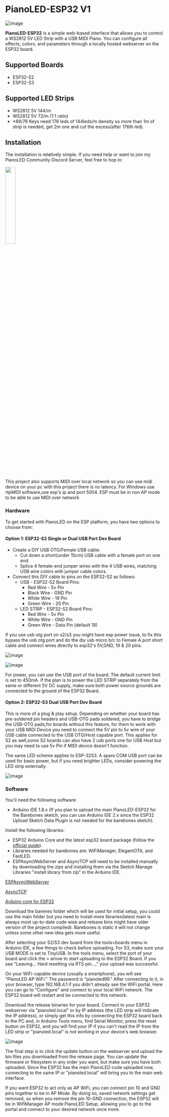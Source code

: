 # PianoLED-ESP32 V1

![image](https://github.com/serifpersia/pianoled-esp32/assets/62844718/b79ec631-f5a9-41ff-8bf0-f93228759d48)

**PianoLED-ESP32** is a simple web-based interface that allows you to control a WS2812 5V LED Strip with a USB MIDI Piano. You can configure all effects, colors, and parameters through a locally hosted webserver on the ESP32 board.

## Supported Boards

- ESP32-S2
- ESP32-S3

## Supported LED Strips

- WS2812 5V 144/m
- WS2812 5V 72/m (1:1 ratio)
- *88/76 Keys need 176 leds of 144leds/m density so more than 1m of strip is needed, get 2m one and cut the excess(after 176th led).

## Installation

The installation is relatively simple. If you need help or want to join my PianoLED Community Discord Server, feel free to hop in:

<a href="https://discord.gg/S6xmuX4Hx5"><img src="https://discordapp.com/api/guilds/1077195120950120458/widget.png?style=banner2" width="25%"></a>

This project also supports MIDI over local network so you can use midi device on your pc with this project there is no latency. For Windows use rtpMIDI software,use esp's ip and port 5004. ESP must be in non AP mode to be able to use MIDI over network

### Hardware

To get started with PianoLED on the ESP platform, you have two options to choose from:

#### Option 1: ESP32-S2 Single or Dual USB Port Dev Board

- Create a DIY USB OTG/Female USB cable:
  - Cut down a short(under 15cm) USB cable with a female port on one end.
  - Splice 4 female-end jumper wires with the 4 USB wires, matching USB wire colors with jumper cable colors.
- Connect this DIY cable to pins on the ESP32-S2 as follows:
  - USB - ESP32-S2 Board Pins:
    - Red Wire - 5v Pin
    - Black Wire - GND Pin
    - White Wire - 19 Pin
    - Green Wire - 20 Pin
  - LED STRIP - ESP32-S2 Board Pins:
    - Red Wire - 5v Pin
    - White Wire - GND Pin
    - Green Wire - Data Pin (default 18)

If you use usb otg port on s2/s3 you might have esp power issue, to fix this bypass the usb otg port and do the 
diy usb micro b/c to Female A port short cable and connect wires directly to esp32's 5V,GND, 19 &  20 pins.

![image](https://github.com/serifpersia/pianoled-esp32/assets/62844718/cea8ebeb-09c5-46e9-a028-67c5447ad0f3)


![image](https://github.com/serifpersia/pianoled-esp32/assets/62844718/9ea3a1e8-52e6-40e1-9069-58c918e9e6ef)


For power, you can use the USB port of the board. The default current limit is set to 450mA. If the plan is to power the LED STRIP separately from the same or different 5V DC supply, make sure both power source grounds are connected to the ground of the ESP32 Board.

#### Option 2: ESP32-S3 Dual USB Port Dev Board

This is more of a plug & play setup. Depending on whether your board has pre-soldered pin headers and USB-OTG pads soldered, you have to bridge the USB-OTG pads,for boards without this feature, for them to work with your USB MIDI Device you need to connect the 5V pin to 5v wire of your USB cable connected to the USB OTG/Host capable port. This applies for S2 as well,some S2 boards can also have 2 usb ports one for USB Host but you may need to use 5v Pin if MIDI device doesn't function.

The same LED scheme applies to ESP-32S3. A spare COM USB port can be used for basic power, but if you need brighter LEDs, consider powering the LED strip externally.

![image](https://github.com/serifpersia/pianoled-esp32/assets/62844718/a089640f-113e-47b1-8c88-8e38e4728295)


### Software

You'll need the following software:

- Arduino IDE 1.8.x (If you plan to upload the main PianoLED-ESP32 for the Barebones sketch, you can use Arduino IDE 2.x since the ESP32 Upload Sketch Data Plugin is not needed for the barebones sketch).

Install the following libraries:

- ESP32 Arduino Core and the latest esp32 board package (follow the [official guide](https://docs.espressif.com/projects/arduino-esp32/en/latest/installing.html)).
- Libraries needed for barebones are: WiFiManager, ElegantOTA, and FastLED.
- ESPAsyncWebServer and AsyncTCP will need to be installed manually by downloading the zips and installing them via the Sketch Manage Libraries "install library from zip" in the Arduino IDE.

[ESPAsyncWebServer](https://github.com/me-no-dev/ESPAsyncWebServer)

[AsyncTCP](https://github.com/me-no-dev/AsyncTCP)

[Arduino core for ESP32](https://docs.espressif.com/projects/arduino-esp32/en/latest/installing.html)

Download the barenes folder which will be used for initial setup, you could use the main folder but you need to install more libraries(latest main is always most up-to-date code wise and release bins might have older version of the project compiled). Barebones is static it will not change unless some other new idea gets more useful.

After selecting your S2/S3 dev board from the tools>boards menu in Arduino IDE, a few things to check before uploading. For S3, make sure your USB MODE is set to TinyUSB. In the tools menu, select the port of your board and click the > arrow to start uploading to the ESP32 Board. If you see "Leaving... Hard resetting via RTS pin...," your upload was successful.

On your WiFi-capable device (usually a smartphone), you will see "PianoLED AP WiFi." The password is "pianoled99." After connecting to it, in your browser, type 192.168.4.1 if you didn't already see the WiFi portal. Here you can go to "Configure" and connect to your local WiFi network. The ESP32 board will restart and be connected to this network.

Download the release binaries for your board. Connect to your ESP32 webserver via "pianoled.local" or by IP address (the LED strip will indicate the IP address), or simply get this info by connecting the ESP32 board back to the PC and, in Arduino Tools menu, find Serial Monitor, press the reset button on ESP32, and you will find your IP if you can't read the IP from the LED strip or "pianoled.local" is not working in your device's web browser.

![image](https://github.com/serifpersia/pianoled-esp32/assets/62844718/91beaa8e-c168-46cb-b048-daac8cc76df6)


The final step is to click the update button on the webserver and upload the bin files you downloaded from the release page. You can update the firmware or filesystem in any order you want, but make sure you have both uploaded. Since the ESP32 has the main PianoLED code uploaded now, connecting to the same IP or "pianoled.local" will bring you to the main web interface.

If you want ESP32 to act only as AP WiFi, you can connect pin 10 and GND pins together to be in AP Mode. By doing so, saved network settings get removed, so when you remove the pin 10-GND connection, the ESP32 will be in WifiManager AP mode PianoLED Setup, allowing you to go to the portal and connect to your desired network once more.
